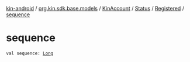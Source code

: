 [kin-android](../../../../index.md) / [org.kin.sdk.base.models](../../../index.md) / [KinAccount](../../index.md) / [Status](../index.md) / [Registered](index.md) / [sequence](./sequence.md)

# sequence

`val sequence: `[`Long`](https://kotlinlang.org/api/latest/jvm/stdlib/kotlin/-long/index.html)